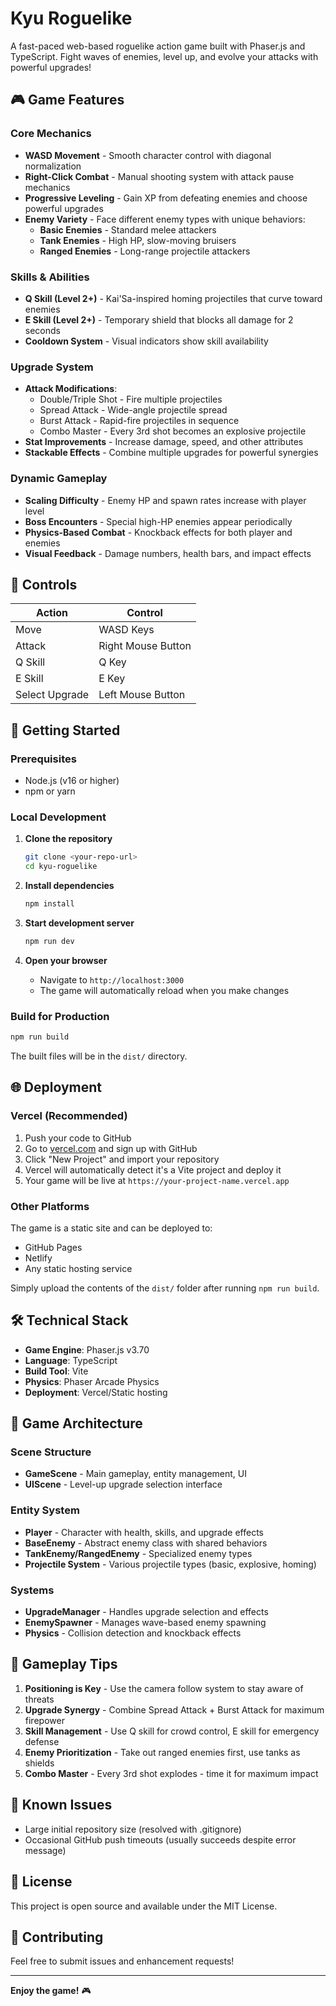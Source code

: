 # Kyu Roguelike

A fast-paced web-based roguelike action game built with Phaser.js and TypeScript. Fight waves of enemies, level up, and evolve your attacks with powerful upgrades!

## 🎮 Game Features

### Core Mechanics
- **WASD Movement** - Smooth character control with diagonal normalization
- **Right-Click Combat** - Manual shooting system with attack pause mechanics
- **Progressive Leveling** - Gain XP from defeating enemies and choose powerful upgrades
- **Enemy Variety** - Face different enemy types with unique behaviors:
  - **Basic Enemies** - Standard melee attackers
  - **Tank Enemies** - High HP, slow-moving bruisers
  - **Ranged Enemies** - Long-range projectile attackers

### Skills & Abilities
- **Q Skill (Level 2+)** - Kai'Sa-inspired homing projectiles that curve toward enemies
- **E Skill (Level 2+)** - Temporary shield that blocks all damage for 2 seconds
- **Cooldown System** - Visual indicators show skill availability

### Upgrade System
- **Attack Modifications**:
  - Double/Triple Shot - Fire multiple projectiles
  - Spread Attack - Wide-angle projectile spread
  - Burst Attack - Rapid-fire projectiles in sequence
  - Combo Master - Every 3rd shot becomes an explosive projectile
- **Stat Improvements** - Increase damage, speed, and other attributes
- **Stackable Effects** - Combine multiple upgrades for powerful synergies

### Dynamic Gameplay
- **Scaling Difficulty** - Enemy HP and spawn rates increase with player level
- **Boss Encounters** - Special high-HP enemies appear periodically
- **Physics-Based Combat** - Knockback effects for both player and enemies
- **Visual Feedback** - Damage numbers, health bars, and impact effects

## 🎯 Controls

| Action | Control |
|--------|---------|
| Move | WASD Keys |
| Attack | Right Mouse Button |
| Q Skill | Q Key |
| E Skill | E Key |
| Select Upgrade | Left Mouse Button |

## 🚀 Getting Started

### Prerequisites
- Node.js (v16 or higher)
- npm or yarn

### Local Development

1. **Clone the repository**
   ```bash
   git clone <your-repo-url>
   cd kyu-roguelike
   ```

2. **Install dependencies**
   ```bash
   npm install
   ```

3. **Start development server**
   ```bash
   npm run dev
   ```

4. **Open your browser**
   - Navigate to `http://localhost:3000`
   - The game will automatically reload when you make changes

### Build for Production

```bash
npm run build
```

The built files will be in the `dist/` directory.

## 🌐 Deployment

### Vercel (Recommended)

1. Push your code to GitHub
2. Go to [vercel.com](https://vercel.com) and sign up with GitHub
3. Click "New Project" and import your repository
4. Vercel will automatically detect it's a Vite project and deploy it
5. Your game will be live at `https://your-project-name.vercel.app`

### Other Platforms

The game is a static site and can be deployed to:
- GitHub Pages
- Netlify
- Any static hosting service

Simply upload the contents of the `dist/` folder after running `npm run build`.

## 🛠️ Technical Stack

- **Game Engine**: Phaser.js v3.70
- **Language**: TypeScript
- **Build Tool**: Vite
- **Physics**: Phaser Arcade Physics
- **Deployment**: Vercel/Static hosting

## 🎨 Game Architecture

### Scene Structure
- **GameScene** - Main gameplay, entity management, UI
- **UIScene** - Level-up upgrade selection interface

### Entity System
- **Player** - Character with health, skills, and upgrade effects
- **BaseEnemy** - Abstract enemy class with shared behaviors
- **TankEnemy/RangedEnemy** - Specialized enemy types
- **Projectile System** - Various projectile types (basic, explosive, homing)

### Systems
- **UpgradeManager** - Handles upgrade selection and effects
- **EnemySpawner** - Manages wave-based enemy spawning
- **Physics** - Collision detection and knockback effects

## 🎯 Gameplay Tips

1. **Positioning is Key** - Use the camera follow system to stay aware of threats
2. **Upgrade Synergy** - Combine Spread Attack + Burst Attack for maximum firepower
3. **Skill Management** - Use Q skill for crowd control, E skill for emergency defense
4. **Enemy Prioritization** - Take out ranged enemies first, use tanks as shields
5. **Combo Master** - Every 3rd shot explodes - time it for maximum impact

## 🐛 Known Issues

- Large initial repository size (resolved with .gitignore)
- Occasional GitHub push timeouts (usually succeeds despite error message)

## 📝 License

This project is open source and available under the MIT License.

## 🤝 Contributing

Feel free to submit issues and enhancement requests!

---

**Enjoy the game!** 🎮
 